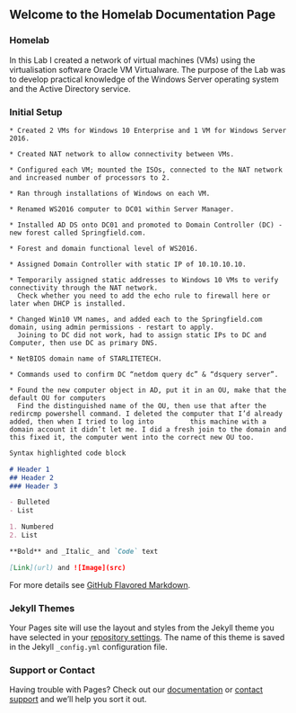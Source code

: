## Welcome to the Homelab Documentation Page



### Homelab

In this Lab I created a network of virtual machines (VMs) using the virtualisation software Oracle VM Virtualware. The purpose of the Lab was to develop practical knowledge of the Windows Server operating system and the Active Directory service.

### Initial Setup

    * Created 2 VMs for Windows 10 Enterprise and 1 VM for Windows Server 2016.
      
    * Created NAT network to allow connectivity between VMs.
      
    * Configured each VM; mounted the ISOs, connected to the NAT network and increased number of processors to 2.
      
    * Ran through installations of Windows on each VM.
      
    * Renamed WS2016 computer to DC01 within Server Manager.
      
    * Installed AD DS onto DC01 and promoted to Domain Controller (DC) - new forest called Springfield.com. 

    * Forest and domain functional level of WS2016.
      
    * Assigned Domain Controller with static IP of 10.10.10.10.
      
    * Temporarily assigned static addresses to Windows 10 VMs to verify connectivity through the NAT network.
      Check whether you need to add the echo rule to firewall here or later when DHCP is installed.
     
    * Changed Win10 VM names, and added each to the Springfield.com domain, using admin permissions - restart to apply.
      Joining to DC did not work, had to assign static IPs to DC and Computer, then use DC as primary DNS.
      
    * NetBIOS domain name of STARLITETECH.
      
    * Commands used to confirm DC “netdom query dc” & “dsquery server”.
      
    * Found the new computer object in AD, put it in an OU, make that the default OU for computers
      Find the distinguished name of the OU, then use that after the redircmp powershell command. I deleted the computer that I’d already added, then when I tried to log into         this machine with a domain account it didn’t let me. I did a fresh join to the domain and this fixed it, the computer went into the correct new OU too.


```markdown
Syntax highlighted code block

# Header 1
## Header 2
### Header 3

- Bulleted
- List

1. Numbered
2. List

**Bold** and _Italic_ and `Code` text

[Link](url) and ![Image](src)
```

For more details see [GitHub Flavored Markdown](https://guides.github.com/features/mastering-markdown/).

### Jekyll Themes

Your Pages site will use the layout and styles from the Jekyll theme you have selected in your [repository settings](https://github.com/r-kirman/homelab/settings). The name of this theme is saved in the Jekyll `_config.yml` configuration file.

### Support or Contact

Having trouble with Pages? Check out our [documentation](https://help.github.com/categories/github-pages-basics/) or [contact support](https://github.com/contact) and we’ll help you sort it out.
